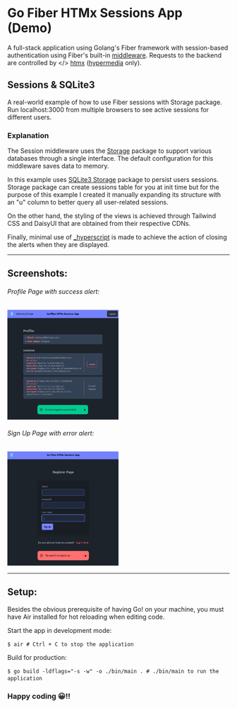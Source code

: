 # Go Fiber HTMx Sessions App (Demo)

A full-stack application using Golang's Fiber framework with session-based authentication using Fiber's built-in [middleware](https://docs.gofiber.io/api/middleware/session). Requests to the backend are controlled by </> [htmx](https://htmx.org/) ([hypermedia](https://hypermedia.systems/) only).

## Sessions & SQLite3

A real-world example of how to use Fiber sessions with Storage package.\
Run localhost:3000 from multiple browsers to see active sessions for different users.

### Explanation

The Session middleware uses the [Storage](https://github.com/gofiber/storage/) package to support various databases through a single interface. The default configuration for this middleware saves data to memory.

In this example uses [SQLite3 Storage](https://github.com/gofiber/storage/tree/main/sqlite3) package to persist users sessions.\
Storage package can create sessions table for you at init time but for the purpose of this example I created it manually expanding its structure with an "u" column to better query all user-related sessions.

On the other hand, the styling of the views is achieved through Tailwind CSS and DaisyUI that are obtained from their respective CDNs.

Finally, minimal use of [_hyperscript](https://hyperscript.org/) is made to achieve the action of closing the alerts when they are displayed.

---

## Screenshots:

###### Profile Page with success alert:

<img src="doc/profile_screen.png" width="50%">

<br>

###### Sign Up Page with error alert:

<img src="doc/signup_screen.png" width="50%">

---

## Setup:

Besides the obvious prerequisite of having Go! on your machine, you must have Air installed for hot reloading when editing code.

Start the app in development mode:

```
$ air # Ctrl + C to stop the application
```

Build for production:

```
$ go build -ldflags="-s -w" -o ./bin/main . # ./bin/main to run the application
```

### Happy coding 😀!!